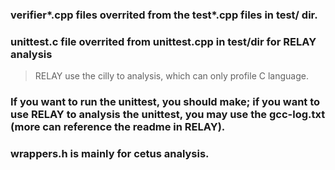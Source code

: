 ### verifier\*\.cpp files overrited from the test\*\.cpp files in test/ dir.
### unittest.c file overrited from unittest.cpp in test/dir for RELAY analysis

> RELAY use the cilly to analysis, which can only profile C language.

### If you want to run the unittest, you should make; if you want to use RELAY to analysis the unittest, you may use the gcc-log.txt (more can reference the readme in RELAY).

### wrappers.h is mainly for cetus analysis.